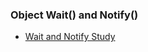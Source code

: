 ### Object Wait() and Notify()
- [Wait and Notify Study](https://github.com/changemyminds/Java-Notes/blob/master/WaitAndNotify/WaitAndNotifyStudy/src/Demo.java)
